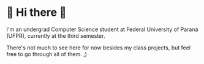 # 🌻 Hi there 🌻

I'm an undergrad Computer Science student at Federal University of Paraná (UFPR), currently at the third semester.

There's not much to see here for now besides my class projects, but feel free to go through all of them. ;)



<!--
**evaiir/evaiir** is a ✨ _special_ ✨ repository because its `README.md` (this file) appears on your GitHub profile.

Here are some ideas to get you started:

- 🔭 I’m currently working on ...
- 🌱 I’m currently learning ...
- 👯 I’m looking to collaborate on ...
- 🤔 I’m looking for help with ...
- 💬 Ask me about ...
- 📫 How to reach me: ...
- 😄 Pronouns: ...
- ⚡ Fun fact: ...
-->
